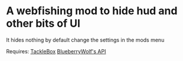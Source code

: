 # A webfishing mod to hide hud and other bits of UI
It hides nothing by default change the settings in the mods menu

Requires: 
[TackleBox](https://thunderstore.io/c/webfishing/p/PuppyGirl/TackleBox/)
[BlueberryWolf's API](https://github.com/BlueberryWolf/APIs)